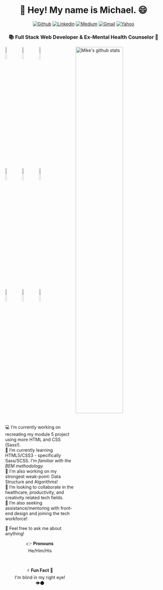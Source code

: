 <h1 align="center"> 👋 Hey! My name is Michael. 😄 </h1>

<div align="center">

[![Github](https://img.shields.io/badge/-Github-000?style=flat&logo=Github&logoColor=white)](https://github.com/jiangmichael1)
[![Linkedin](https://img.shields.io/badge/-LinkedIn-blue?style=flat&logo=Linkedin&logoColor=white)](https://www.linkedin.com/in/jiangmichael1/)
[![Medium](https://img.shields.io/badge/-Medium-12100e?style=flat&logo=Medium&logoColor=white)](https://medium.com/@jiams)
[![Gmail](https://img.shields.io/badge/-Gmail-c14438?style=flat&logo=Gmail&logoColor=white)](mailto:jiangmichael1@gmail.com)
[![Yahoo](https://img.shields.io/badge/-Yahoo-6001d2?style=flat&logo=Yahoo&logoColor=white)](mailto:jiangm1@yahoo.com)

</div>

<h3 align="center">📚 Full Stack Web Developer & Ex-Mental Health Counselor 🍵 </h3>

<p>
  <a href="https://github.com/jiangmichael1">
    <img width="55%" align="right" alt="Mike's github stats" src="https://github-readme-stats.vercel.app/api?username=jiangmichael1&count_private=true&theme=buefy&show_icons=true&hide_border=true" />
  </a>
  
  <code><a href="https://www.ruby-lang.org/en/"><img width="10%" src="https://www.vectorlogo.zone/logos/ruby-lang/ruby-lang-ar21.svg"></a></code>
  <code><a href="https://www.javascript.com/"><img width="10%" src="https://www.vectorlogo.zone/logos/javascript/javascript-ar21.svg"></a></code>
  <code><a href="https://reactjs.org/"><img width="10%" src="https://www.vectorlogo.zone/logos/reactjs/reactjs-ar21.svg"></a></code>
  <br />
  <code><a href="https://www.python.org/"><img width="10%" src="https://www.vectorlogo.zone/logos/python/python-ar21.svg"></a></code>
  <code><a href="https://sass-lang.com/"><img width="10%" src="https://www.vectorlogo.zone/logos/sass-lang/sass-lang-ar21.svg"></a></code>
  <code><a href="https://developer.mozilla.org/en-US/docs/Web/Guide/HTML/HTML5"><img width="10%" src="https://www.vectorlogo.zone/logos/w3_html5/w3_html5-ar21.svg"></a></code>
  <br />
  <code><a href="https://www.postgresql.org/"><img width="10%" src="https://www.vectorlogo.zone/logos/postgresql/postgresql-ar21.svg"></a></code>
  <code><a href="https://github.com/"><img width="10%" src="https://www.vectorlogo.zone/logos/github/github-ar21.svg"></a></code>
  <code><a href="https://visualstudio.microsoft.com/"><img width="10%" src="https://www.vectorlogo.zone/logos/visualstudio_code/visualstudio_code-ar21.svg"></a></code>
</p>
<br />

💻 I’m currently working on recreating my module 5 project using more HTML and CSS (Sass!).</br>
🌱 I’m currently learning HTML5/CSS3 - specifically Sass/SCSS. <i>I'm familiar with the BEM methodology.</i> </br>
🧮 I'm also working on my strongest weak-point: Data Structure and Algorithms!  
👯 I’m looking to collaborate in the healthcare, productivity, and creativity related tech fields. </br>
🤔 I’m also seeking assistance/mentoring with front-end design and joining the tech workforce!</br>

💬 Feel free to ask me about anything! </br>

<p align="center">👉 <b>Pronouns</b><br/> He/Him/His</p>
<br />
<p align="center"> ⚡ <b>Fun Fact</b> 🌟 <br/>I'm blind in my right eye! <br/>👁️⚫</p>

<!--**jiangmichael1/jiangmichael1** is a ✨ _special_ ✨ repository because its `README.md` (this file) appears on your GitHub profile.-->
